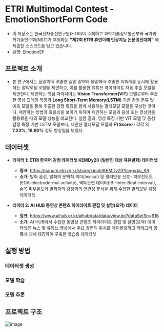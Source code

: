 # ETRI Multimodal Contest - EmotionShortForm Code
+ 이 저장소는 한국전자통신연구원(ETRI)이 주최하고 과학기술정보통신부와 국가과학기술연구회(NST)가 후원하눈 **"제2회 ETRI 휴먼이해 인공지능 논문경진대회"** 에 제출할 소스코드를 담고 있습니다.
+ 팀명: EmotionSF

## 프로젝트 소개
+ 본 연구에서는 *음성에서 추출한 감정 정보*와 *영상에서 추출한 이미지*를 동시에 활용하는 *멀티모달 모델*을 제안하고, 이를 활용한 유튜브 하이라이트 자동 추출 모델을 제안한다. 제안하는 핵심 아이디어는 **Vision Transformer(ViT)** 모델로부터 추출한 영상 프레임 특징과 **Long Short-Term Memory(LSTM)** 기반 감정 분류 및 예측 모델을 통해 추출한 감정 특징을 함께 사용하는 멀티모달 모델을 구성한 것이다. 제안하는 방법의 효용성을 보이기 위하여 제안하는 모델과 음성 또는 영상만을 활용했을 때의 모델 성능을 비교한다. 실험 결과, 영상 특징 기반 ViT 모델 및 음성 감정 특징 기반 LSTM 모델보다, 제안한 멀티모달 모델의 **F1 Score**가 각각 약 **7.23%, 16.60%** 정도 향상됨을 보였다.

## 데이터셋 
+ **데이터 1: ETRI 한국어 감정 데이터셋 KEMDy20 (일반인 대상 자유발화) 데이터셋**
  + **링크**: https://nanum.etri.re.kr/share/kjnoh/KEMDy20?lang=ko_KR
  + **소개**: 발화 음성, 발화의 문맥적 의미(lexical) 및 생리반응 신호- 피부전도도(EDA-electrodermal activity), 맥박관련 데이터(IBI-Inter-Beat-Interval), 손목 피부온도와 발화자의 감정과의 연관성 분석을 위해 수집한 멀티모달 감정 데이터셋


+ **데이터 2: AI HUB 동영상 콘텐츠 하이라이트 편집 및 설명(요약) 데이터**
    + **링크**: https://www.aihub.or.kr/aihubdata/data/view.do?dataSetSn=616
    + **소개**: AI HUB에서 수집한 동영상 콘텐츠 하이라이트 편집 및 설명(요약) 데이터셋은 뉴스 및 유튜브 영상에서 주요 장면의 위치를 레이블링하고 카테고리 항목에 대해 태깅하여 구축한 학습용 데이터셋




## 실행 방법

### 데이터셋 생성

### 모델 학습

### 모델 추론


## 프로젝트 구조
![image](https://user-images.githubusercontent.com/66208800/234458258-45c80130-3fe2-4979-9a5c-073a1f428bba.png)




